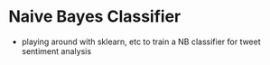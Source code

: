 # Naive Bayes Classifier

* playing around with sklearn, etc to train a NB classifier for tweet sentiment analysis
